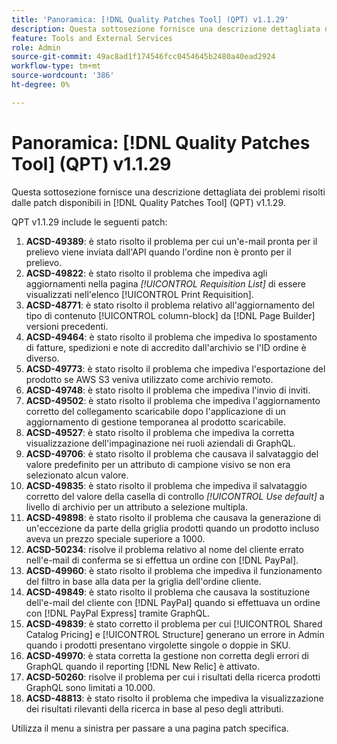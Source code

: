 ```yaml
---
title: 'Panoramica: [!DNL Quality Patches Tool] (QPT) v1.1.29'
description: Questa sottosezione fornisce una descrizione dettagliata dei problemi risolti dalle patch disponibili in  [!DNL Quality Patches Tool] (QPT) v1.1.29.
feature: Tools and External Services
role: Admin
source-git-commit: 49ac8ad1f174546fcc0454645b2480a40ead2924
workflow-type: tm+mt
source-wordcount: '386'
ht-degree: 0%

---
```


# Panoramica: [!DNL Quality Patches Tool] (QPT) v1.1.29

Questa sottosezione fornisce una descrizione dettagliata dei problemi risolti dalle patch disponibili in [!DNL Quality Patches Tool] (QPT) v1.1.29.

QPT v1.1.29 include le seguenti patch:

1. **ACSD-49389**: è stato risolto il problema per cui un&#39;e-mail pronta per il prelievo viene inviata dall&#39;API quando l&#39;ordine non è pronto per il prelievo.
1. **ACSD-49822**: è stato risolto il problema che impediva agli aggiornamenti nella pagina *[!UICONTROL Requisition List]* di essere visualizzati nell&#39;elenco [!UICONTROL Print Requisition].
1. **ACSD-48771**: è stato risolto il problema relativo all&#39;aggiornamento del tipo di contenuto [!UICONTROL column-block] da [!DNL Page Builder] versioni precedenti.
1. **ACSD-49464**: è stato risolto il problema che impediva lo spostamento di fatture, spedizioni e note di accredito dall&#39;archivio se l&#39;ID ordine è diverso.
1. **ACSD-49773**: è stato risolto il problema che impediva l&#39;esportazione del prodotto se AWS S3 veniva utilizzato come archivio remoto.
1. **ACSD-49748**: è stato risolto il problema che impediva l&#39;invio di inviti.
1. **ACSD-49502**: è stato risolto il problema che impediva l&#39;aggiornamento corretto del collegamento scaricabile dopo l&#39;applicazione di un aggiornamento di gestione temporanea al prodotto scaricabile.
1. **ACSD-49527**: è stato risolto il problema che impediva la corretta visualizzazione dell&#39;impaginazione nei ruoli aziendali di GraphQL.
1. **ACSD-49706**: è stato risolto il problema che causava il salvataggio del valore predefinito per un attributo di campione visivo se non era selezionato alcun valore.
1. **ACSD-49835**: è stato risolto il problema che impediva il salvataggio corretto del valore della casella di controllo *[!UICONTROL Use default]* a livello di archivio per un attributo a selezione multipla.
1. **ACSD-49898**: è stato risolto il problema che causava la generazione di un&#39;eccezione da parte della griglia prodotti quando un prodotto incluso aveva un prezzo speciale superiore a 1000.
1. **ACSD-50234**: risolve il problema relativo al nome del cliente errato nell&#39;e-mail di conferma se si effettua un ordine con [!DNL PayPal].
1. **ACSD-49960**: è stato risolto il problema che impediva il funzionamento del filtro in base alla data per la griglia dell&#39;ordine cliente.
1. **ACSD-49849**: è stato risolto il problema che causava la sostituzione dell&#39;e-mail del cliente con [!DNL PayPal] quando si effettuava un ordine con [!DNL PayPal Express] tramite GraphQL.
1. **ACSD-49839**: è stato corretto il problema per cui [!UICONTROL Shared Catalog Pricing] e [!UICONTROL Structure] generano un errore in Admin quando i prodotti presentano virgolette singole o doppie in SKU.
1. **ACSD-49970**: è stata corretta la gestione non corretta degli errori di GraphQL quando il reporting [!DNL New Relic] è attivato.
1. **ACSD-50260**: risolve il problema per cui i risultati della ricerca prodotti GraphQL sono limitati a 10.000.
1. **ACSD-48813**: è stato risolto il problema che impediva la visualizzazione dei risultati rilevanti della ricerca in base al peso degli attributi.

Utilizza il menu a sinistra per passare a una pagina patch specifica.
